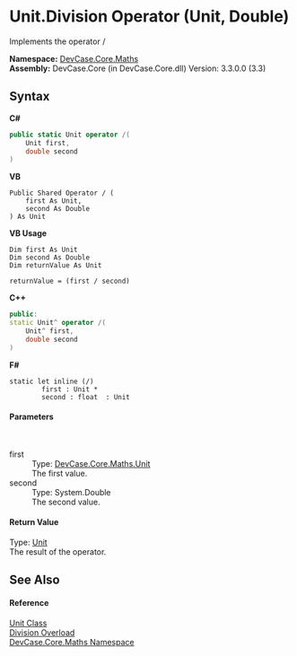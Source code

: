 # Unit.Division Operator (Unit, Double)
 

Implements the operator /

**Namespace:**&nbsp;<a href="N_DevCase_Core_Maths">DevCase.Core.Maths</a><br />**Assembly:**&nbsp;DevCase.Core (in DevCase.Core.dll) Version: 3.3.0.0 (3.3)

## Syntax

**C#**<br />
``` C#
public static Unit operator /(
	Unit first,
	double second
)
```

**VB**<br />
``` VB
Public Shared Operator / ( 
	first As Unit,
	second As Double
) As Unit
```

**VB Usage**<br />
``` VB Usage
Dim first As Unit
Dim second As Double
Dim returnValue As Unit

returnValue = (first / second)
```

**C++**<br />
``` C++
public:
static Unit^ operator /(
	Unit^ first, 
	double second
)
```

**F#**<br />
``` F#
static let inline (/)
        first : Unit * 
        second : float  : Unit
```


#### Parameters
&nbsp;<dl><dt>first</dt><dd>Type: <a href="T_DevCase_Core_Maths_Unit">DevCase.Core.Maths.Unit</a><br />The first value.</dd><dt>second</dt><dd>Type: System.Double<br />The second value.</dd></dl>

#### Return Value
Type: <a href="T_DevCase_Core_Maths_Unit">Unit</a><br />The result of the operator.

## See Also


#### Reference
<a href="T_DevCase_Core_Maths_Unit">Unit Class</a><br /><a href="Overload_DevCase_Core_Maths_Unit_op_Division">Division Overload</a><br /><a href="N_DevCase_Core_Maths">DevCase.Core.Maths Namespace</a><br />